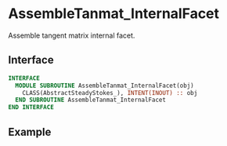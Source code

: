 # AssembleTanmat_InternalFacet

Assemble tangent matrix internal facet.

## Interface

```fortran
INTERFACE
  MODULE SUBROUTINE AssembleTanmat_InternalFacet(obj)
    CLASS(AbstractSteadyStokes_), INTENT(INOUT) :: obj
  END SUBROUTINE AssembleTanmat_InternalFacet
END INTERFACE
```

## Example
